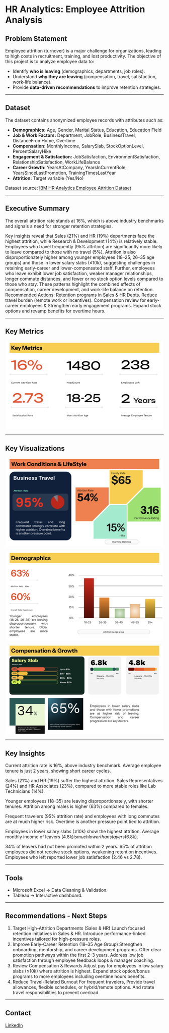 # HR Analytics: Employee Attrition Analysis

## Problem Statement

Employee attrition (turnover) is a major challenge for organizations, leading to high costs in recruitment, training, and lost productivity. The objective of this project is to analyze employee data to:

* Identify **who is leaving** (demographics, departments, job roles).
* Understand **why they are leaving** (compensation, travel, satisfaction, work-life balance).
* Provide **data-driven recommendations** to improve retention strategies.

---

## Dataset

The dataset contains anonymized employee records with attributes such as:

* **Demographics:** Age, Gender, Marital Status, Education, Education Field
* **Job & Work Factors:** Department, JobRole, BusinessTravel, DistanceFromHome, Overtime
* **Compensation:** MonthlyIncome, SalarySlab, StockOptionLevel, PercentSalaryHike
* **Engagement & Satisfaction:** JobSatisfaction, EnvironmentSatisfaction, RelationshipSatisfaction, WorkLifeBalance
* **Career Growth:** YearsAtCompany, YearsInCurrentRole, YearsSinceLastPromotion, TrainingTimesLastYear
* **Attrition:** Target variable (Yes/No)

Dataset source: [IBM HR Analytics Employee Attrition Dataset](https://www.kaggle.com/datasets/anshika2301/hr-analytics-dataset?select=HR_Analytics.csv)

---
## Executive Summary
The overall attrition rate stands at 16%, which is above industry benchmarks and signals a need for stronger retention strategies.

Key insights reveal that Sales (21%) and HR (19%) departments face the highest attrition, while Research & Development (14%) is relatively stable. 
Employees who travel frequently (95% attrition) are significantly more likely to leave compared to those with no travel (5%). 
Attrition is also disproportionately higher among younger employees (18–25, 26–35 age groups) and those in lower salary slabs (≤10k), suggesting challenges in retaining early-career and lower-compensated staff.
Further, employees who leave exhibit lower job satisfaction, weaker manager relationships, longer commute distances, and fewer or no stock option levels compared to those who stay. These patterns highlight the combined effects of compensation, career development, and work-life balance on retention.
Recommended Actions: 
Retention programs in Sales & HR Depts. 
Reduce travel burden (remote work or incentives).
Compensation review for early-career employees & Strengthen early engagement programs.
Expand stock options  and revamp benefits for overtime hours. 

---


## Key Metrics 

![Metrics](images/metrics.png)

---
## Key Visualizations

![Metrics](images/i1.png) 

![Metrics](images/i2.png)

![Metrics](images/i3.png)

---
## Key Insights 

Current attrition rate is 16%, above industry benchmark.
Average employee tenure is just 2 years, showing short career cycles.

Sales (21%) and HR (19%) suffer the highest attrition.
Sales Representatives (24%) and HR Associates (23%), compared to more stable roles like Lab Technicians (14%).

Younger employees (18–35) are leaving disproportionately, with shorter tenures.
Attrition among males is higher (63%) compared to females.

Frequent travelers (95% attrition rate) and employees with long commutes are at much higher risk.
Overtime is another pressure point tied to attrition.

Employees in lower salary slabs (≤10k) show the highest attrition.
Average monthly income of leavers ($4.8k) is much lower than stayers ($6.8k).

34% of leavers had not been promoted within 2 years.
65% of attrition employees did not receive stock options, weakening retention incentives.
Employees who left reported lower job satisfaction (2.46 vs 2.78).

---
## Tools 

* Microsoft Excel → Data Cleaning & Validation.
* Tableau → Interactive dashboard.

---
## Recommendations - Next Steps

1. Target High-Attrition Departments (Sales & HR)
Launch focused retention initiatives in Sales & HR.
Introduce performance-linked incentives tailored for high-pressure roles.
2. Improve Early-Career Retention (18–35 Age Group)
Strengthen onboarding, mentorship, and career development programs.
Offer clear promotion pathways within the first 2–3 years.
Address low job satisfaction through employee feedback loops & manager coaching.
3. Review Compensation & Rewards
Adjust pay for employees in low salary slabs (≤10k) where attrition is highest.
Expand stock option/bonus programs to more employees including overtime hours benefits.
4. Reduce Travel-Related Burnout
For frequent travelers, Provide travel allowances, flexible schedules, or hybrid/remote options. And rotate travel responsibilities to prevent overload.

---
## Contact 
[LinkedIn](https://www.linkedin.com/in/adithya-prahasith/)
